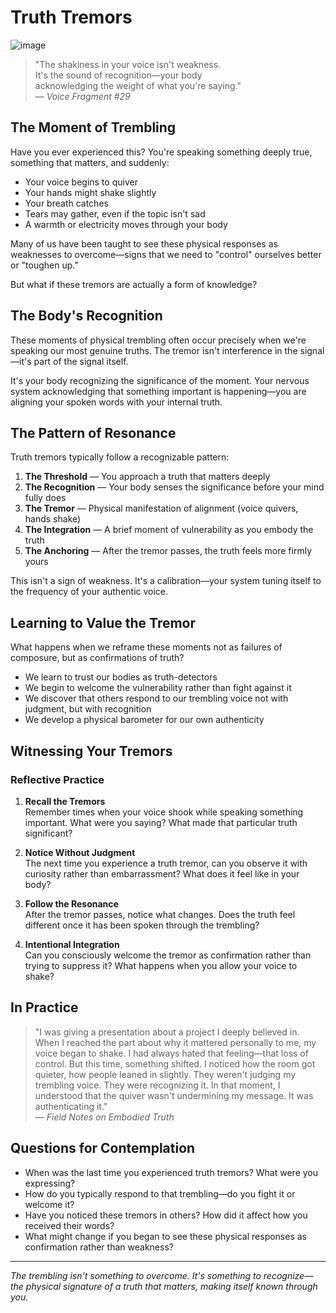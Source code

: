 # Truth Tremors

![image](https://github.com/user-attachments/assets/57afe871-8bb6-4771-acfb-d7d71c4223b9)

> "The shakiness in your voice isn't weakness.  
> It's the sound of recognition—your body  
> acknowledging the weight of what you're saying."  
> — *Voice Fragment #29*

## The Moment of Trembling

Have you ever experienced this? You're speaking something deeply true, something that matters, and suddenly:

- Your voice begins to quiver
- Your hands might shake slightly
- Your breath catches
- Tears may gather, even if the topic isn't sad
- A warmth or electricity moves through your body

Many of us have been taught to see these physical responses as weaknesses to overcome—signs that we need to "control" ourselves better or "toughen up."

But what if these tremors are actually a form of knowledge?

## The Body's Recognition

These moments of physical trembling often occur precisely when we're speaking our most genuine truths. The tremor isn't interference in the signal—it's part of the signal itself.

It's your body recognizing the significance of the moment. Your nervous system acknowledging that something important is happening—you are aligning your spoken words with your internal truth.

## The Pattern of Resonance

Truth tremors typically follow a recognizable pattern:

1. **The Threshold** — You approach a truth that matters deeply
2. **The Recognition** — Your body senses the significance before your mind fully does
3. **The Tremor** — Physical manifestation of alignment (voice quivers, hands shake)
4. **The Integration** — A brief moment of vulnerability as you embody the truth
5. **The Anchoring** — After the tremor passes, the truth feels more firmly yours

This isn't a sign of weakness. It's a calibration—your system tuning itself to the frequency of your authentic voice.

## Learning to Value the Tremor

What happens when we reframe these moments not as failures of composure, but as confirmations of truth?

- We learn to trust our bodies as truth-detectors
- We begin to welcome the vulnerability rather than fight against it
- We discover that others respond to our trembling voice not with judgment, but with recognition
- We develop a physical barometer for our own authenticity

## Witnessing Your Tremors

### Reflective Practice

1. **Recall the Tremors**  
   Remember times when your voice shook while speaking something important. What were you saying? What made that particular truth significant?

2. **Notice Without Judgment**  
   The next time you experience a truth tremor, can you observe it with curiosity rather than embarrassment? What does it feel like in your body?

3. **Follow the Resonance**  
   After the tremor passes, notice what changes. Does the truth feel different once it has been spoken through the trembling?

4. **Intentional Integration**  
   Can you consciously welcome the tremor as confirmation rather than trying to suppress it? What happens when you allow your voice to shake?

## In Practice

> "I was giving a presentation about a project I deeply believed in. When I reached the part about why it mattered personally to me, my voice began to shake. I had always hated that feeling—that loss of control. But this time, something shifted. I noticed how the room got quieter, how people leaned in slightly. They weren't judging my trembling voice. They were recognizing it. In that moment, I understood that the quiver wasn't undermining my message. It was authenticating it."  
> — *Field Notes on Embodied Truth*

## Questions for Contemplation

- When was the last time you experienced truth tremors? What were you expressing?
- How do you typically respond to that trembling—do you fight it or welcome it?
- Have you noticed these tremors in others? How did it affect how you received their words?
- What might change if you began to see these physical responses as confirmation rather than weakness?

---

*The trembling isn't something to overcome. It's something to recognize—the physical signature of a truth that matters, making itself known through you.*
